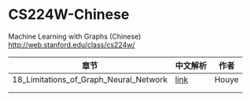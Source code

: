 # CS224W-Chinese
Machine Learning with Graphs (Chinese) http://web.stanford.edu/class/cs224w/



| 章节                                   | 中文解析                                                     | 作者  |
| -------------------------------------- | ------------------------------------------------------------ | ----- |
| 18_Limitations_of_Graph_Neural_Network | [link](https://github.com/Jhy1993/CS224W-Chinese/blob/master/CS224W_Chinese/18_Limitations_of_Graph_Neural_Network.md) | Houye |
|                                        |                                                              |       |
|                                        |                                                              |       |









